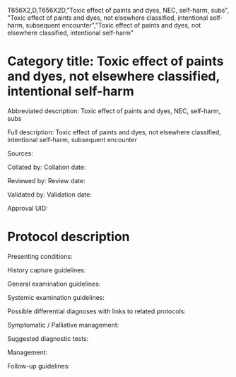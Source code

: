T656X2,D,T656X2D,"Toxic effect of paints and dyes, NEC, self-harm, subs", "Toxic effect of paints and dyes, not elsewhere classified, intentional self-harm, subsequent encounter","Toxic effect of paints and dyes, not elsewhere classified, intentional self-harm"
# Category title: Toxic effect of paints and dyes, not elsewhere classified, intentional self-harm

Abbreviated description: Toxic effect of paints and dyes, NEC, self-harm, subs

Full description: Toxic effect of paints and dyes, not elsewhere classified, intentional self-harm, subsequent encounter

Sources:

Collated by:
Collation date:

Reviewed by:
Review date:

Validated by:
Validation date:

Approval UID:

# Protocol description

Presenting conditions:

History capture guidelines:

General examination guidelines:

Systemic examination guidelines:

Possible differential diagnoses with links to related protocols:

Symptomatic / Palliative management:

Suggested diagnostic tests:

Management:

Follow-up guidelines:
